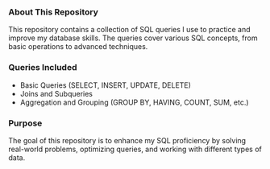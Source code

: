 ### **About This Repository**

This repository contains a collection of SQL queries I use to practice and improve my database skills. The queries cover various SQL concepts, from basic operations to advanced techniques.

### Queries Included
- Basic Queries (SELECT, INSERT, UPDATE, DELETE)
- Joins and Subqueries
- Aggregation and Grouping (GROUP BY, HAVING, COUNT, SUM, etc.)

### Purpose
The goal of this repository is to enhance my SQL proficiency by solving real-world problems, optimizing queries, and working with different types of data.
